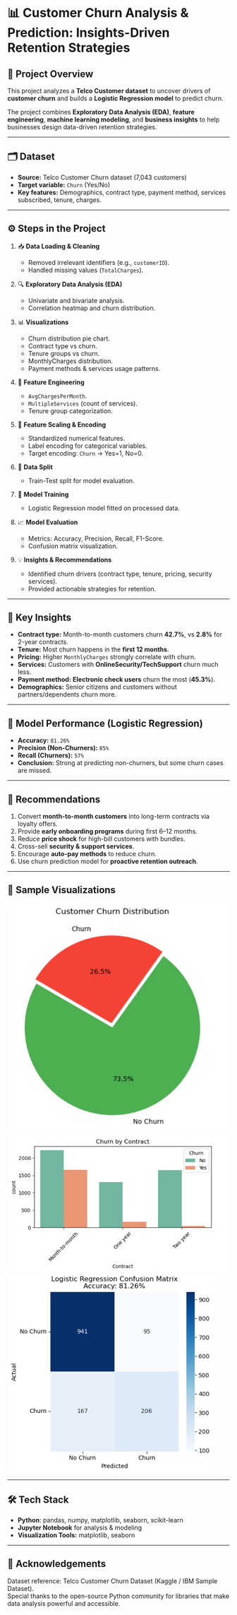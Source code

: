 # 📊 Customer Churn Analysis & Prediction: Insights-Driven Retention Strategies

## 📌 Project Overview
This project analyzes a **Telco Customer dataset** to uncover drivers of **customer churn**  and builds a **Logistic Regression model** to predict churn.  

The project combines **Exploratory Data Analysis (EDA)**, **feature engineering**, **machine learning modeling**, and **business insights** to help businesses design data-driven retention strategies.  

---

## 🗂️ Dataset
- **Source:** Telco Customer Churn dataset (7,043 customers)
- **Target variable:** `Churn` (Yes/No)
- **Key features:** Demographics, contract type, payment method, services subscribed, tenure, charges.

---

## ⚙️ Steps in the Project
1. 📥 **Data Loading & Cleaning**  
   - Removed irrelevant identifiers (e.g., `customerID`).  
   - Handled missing values (`TotalCharges`).  

2. 🔍 **Exploratory Data Analysis (EDA)**  
   - Univariate and bivariate analysis.  
   - Correlation heatmap and churn distribution.  

3. 📊 **Visualizations**  
   - Churn distribution pie chart.  
   - Contract type vs churn.  
   - Tenure groups vs churn.  
   - MonthlyCharges distribution.  
   - Payment methods & services usage patterns.  

4. 🔧 **Feature Engineering**  
   - `AvgChargesPerMonth`.  
   - `MultipleServices` (count of services).  
   - Tenure group categorization.  

5. 📏 **Feature Scaling & Encoding**  
   - Standardized numerical features.  
   - Label encoding for categorical variables.  
   - Target encoding: `Churn` → Yes=1, No=0.  

6. 🧪 **Data Split**  
   - Train-Test split for model evaluation.  

7. 🤖 **Model Training**  
   - Logistic Regression model fitted on processed data.  

8. 📈 **Model Evaluation**  
   - Metrics: Accuracy, Precision, Recall, F1-Score.  
   - Confusion matrix visualization.  

9. 💡 **Insights & Recommendations**  
   - Identified churn drivers (contract type, tenure, pricing, security services).  
   - Provided actionable strategies for retention.  

---

## 🔑 Key Insights
- **Contract type:** Month-to-month customers churn **42.7%**, vs **2.8%** for 2-year contracts.  
- **Tenure:** Most churn happens in the **first 12 months**.  
- **Pricing:** Higher `MonthlyCharges` strongly correlate with churn.  
- **Services:** Customers with **OnlineSecurity/TechSupport** churn much less.  
- **Payment method:** **Electronic check users** churn the most (**45.3%**).  
- **Demographics:** Senior citizens and customers without partners/dependents churn more.  

---

## 🧮 Model Performance (Logistic Regression)
- **Accuracy:** `81.26%`  
- **Precision (Non-Churners):** `85%`  
- **Recall (Churners):** `57%`  
- **Conclusion:** Strong at predicting non-churners, but some churn cases are missed.  

---

## 🧭 Recommendations
1. Convert **month-to-month customers** into long-term contracts via loyalty offers.  
2. Provide **early onboarding programs** during first 6–12 months.  
3. Reduce **price shock** for high-bill customers with bundles.  
4. Cross-sell **security & support services**.  
5. Encourage **auto-pay methods** to reduce churn.  
6. Use churn prediction model for **proactive retention outreach**.  

---

## 📸 Sample Visualizations
![Churn Distribution](churn_dist.png)  
![Churn by Contract](churn_bycont.png)  
![Confusion Matrix](Confusion_mat.png)  

---

## 🛠️ Tech Stack
- **Python**: pandas, numpy, matplotlib, seaborn, scikit-learn  
- **Jupyter Notebook** for analysis & modeling  
- **Visualization Tools:** matplotlib, seaborn  

---

## 🙌 Acknowledgements
Dataset reference: Telco Customer Churn Dataset (Kaggle / IBM Sample Dataset).  
Special thanks to the open-source Python community for libraries that make data analysis powerful and accessible.  
